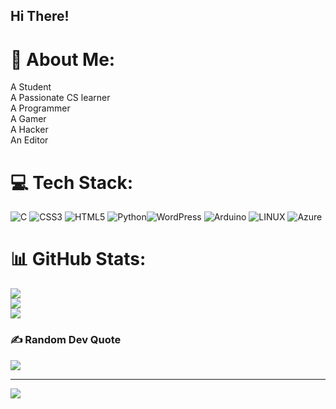 ## Hi There!

# 💫 About Me:
A Student <br>A Passionate CS learner<br>A Programmer <br>A Gamer<br>A Hacker <br>An Editor <br>


# 💻 Tech Stack:
![C](https://img.shields.io/badge/c-%2300599C.svg?style=for-the-badge&logo=c&logoColor=white) ![CSS3](https://img.shields.io/badge/css3-%231572B6.svg?style=for-the-badge&logo=css3&logoColor=white) ![HTML5](https://img.shields.io/badge/html5-%23E34F26.svg?style=for-the-badge&logo=html5&logoColor=white) ![Python](https://img.shields.io/badge/python-3670A0?style=for-the-badge&logo=python&logoColor=ffdd54)![WordPress](https://img.shields.io/badge/WordPress-%23117AC9.svg?style=for-the-badge&logo=WordPress&logoColor=white) ![Arduino](https://img.shields.io/badge/-Arduino-00979D?style=for-the-badge&logo=Arduino&logoColor=white) ![LINUX](https://img.shields.io/badge/Linux-FCC624?style=for-the-badge&logo=linux&logoColor=black) ![Azure](https://img.shields.io/badge/azure-%230072C6.svg?style=for-the-badge&logo=azure-devops&logoColor=white)
# 📊 GitHub Stats:
![](https://github-readme-stats.vercel.app/api?username=SaathvikMolakalapalli&theme=merko&hide_border=false&include_all_commits=true&count_private=false)<br/>
![](https://github-readme-streak-stats.herokuapp.com/?user=SaathvikMolakalapalli&theme=merko&hide_border=false)<br/>
![](https://github-readme-stats.vercel.app/api/top-langs/?username=SaathvikMolakalapalli&theme=merko&hide_border=false&include_all_commits=true&count_private=false&layout=compact)

### ✍️ Random Dev Quote
![](https://quotes-github-readme.vercel.app/api?type=horizontal&theme=radical)

---
[![](https://visitcount.itsvg.in/api?id=SaathvikMolakalapalli&icon=0&color=0)](https://visitcount.itsvg.in)

